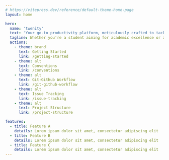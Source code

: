 ```yaml
---
# https://vitepress.dev/reference/default-theme-home-page
layout: home

hero:
  name: 'twenity'
  text: 'Your go-to productivity platform, meticulously crafted to tackle the challenges of modern-day student life while catering to the needs of individuals striving for efficient time management.'
  tagline: Whether you're a student aiming for academic excellence or a professional seeking enhanced productivity, Twenify has got you covered.
  actions:
    - theme: brand
      text: Getting Started
      link: /getting-started
    - theme: alt
      text: Conventions
      link: /conventions
    - theme: alt
      text: Git-Github Workflow
      link: /git-github-workflow
    - theme: alt
      text: Issue Tracking
      link: /issue-tracking
    - theme: alt
      text: Project Structure
      link: /project-structure

features:
  - title: Feature A
    details: Lorem ipsum dolor sit amet, consectetur adipiscing elit
  - title: Feature B
    details: Lorem ipsum dolor sit amet, consectetur adipiscing elit
  - title: Feature C
    details: Lorem ipsum dolor sit amet, consectetur adipiscing elit
---
```

